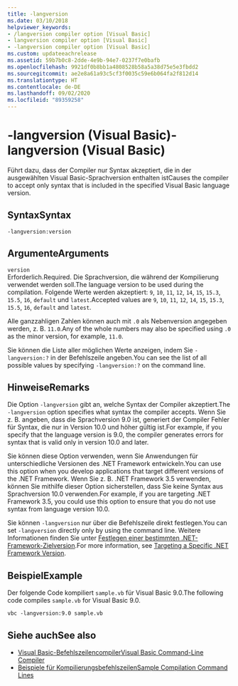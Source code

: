 ```yaml
---
title: -langversion
ms.date: 03/10/2018
helpviewer_keywords:
- /langversion compiler option [Visual Basic]
- langversion compiler option [Visual Basic]
- -langversion compiler option [Visual Basic]
ms.custom: updateeachrelease
ms.assetid: 59b7b0c8-2dde-4e9b-94e7-0237f7e0bafb
ms.openlocfilehash: 9921df0b8bb1a4808528b58a5a38d75e5e3fbdd2
ms.sourcegitcommit: ae2e8a61a93c5cf3f0035c59e6b064fa2f812d14
ms.translationtype: HT
ms.contentlocale: de-DE
ms.lasthandoff: 09/02/2020
ms.locfileid: "89359258"
---
```

# <a name="-langversion-visual-basic"></a><span data-ttu-id="2f8a1-102">-langversion (Visual Basic)</span><span class="sxs-lookup"><span data-stu-id="2f8a1-102">-langversion (Visual Basic)</span></span>

<span data-ttu-id="2f8a1-103">Führt dazu, dass der Compiler nur Syntax akzeptiert, die in der ausgewählten Visual Basic-Sprachversion enthalten ist</span><span class="sxs-lookup"><span data-stu-id="2f8a1-103">Causes the compiler to accept only syntax that is included in the specified Visual Basic language version.</span></span>  
  
## <a name="syntax"></a><span data-ttu-id="2f8a1-104">Syntax</span><span class="sxs-lookup"><span data-stu-id="2f8a1-104">Syntax</span></span>  
  
```console  
-langversion:version  
```  
  
## <a name="arguments"></a><span data-ttu-id="2f8a1-105">Argumente</span><span class="sxs-lookup"><span data-stu-id="2f8a1-105">Arguments</span></span>

 `version`\
 <span data-ttu-id="2f8a1-106">Erforderlich.</span><span class="sxs-lookup"><span data-stu-id="2f8a1-106">Required.</span></span> <span data-ttu-id="2f8a1-107">Die Sprachversion, die während der Kompilierung verwendet werden soll.</span><span class="sxs-lookup"><span data-stu-id="2f8a1-107">The language version to be used during the compilation.</span></span> <span data-ttu-id="2f8a1-108">Folgende Werte werden akzeptiert: `9`, `10`, `11`, `12`, `14`, `15`, `15.3`, `15.5`, `16`, `default` und `latest`.</span><span class="sxs-lookup"><span data-stu-id="2f8a1-108">Accepted values are `9`, `10`, `11`, `12`, `14`, `15`, `15.3`, `15.5`, `16`, `default` and `latest`.</span></span>

 <span data-ttu-id="2f8a1-109">Alle ganzzahligen Zahlen können auch mit `.0` als Nebenversion angegeben werden, z. B. `11.0`.</span><span class="sxs-lookup"><span data-stu-id="2f8a1-109">Any of the whole numbers may also be specified using `.0` as the minor version, for example, `11.0`.</span></span>

 <span data-ttu-id="2f8a1-110">Sie können die Liste aller möglichen Werte anzeigen, indem Sie `-langversion:?` in der Befehlszeile angeben.</span><span class="sxs-lookup"><span data-stu-id="2f8a1-110">You can see the list of all possible values by specifying `-langversion:?` on the command line.</span></span>

## <a name="remarks"></a><span data-ttu-id="2f8a1-111">Hinweise</span><span class="sxs-lookup"><span data-stu-id="2f8a1-111">Remarks</span></span>

<span data-ttu-id="2f8a1-112">Die Option `-langversion` gibt an, welche Syntax der Compiler akzeptiert.</span><span class="sxs-lookup"><span data-stu-id="2f8a1-112">The `-langversion` option specifies what syntax the compiler accepts.</span></span> <span data-ttu-id="2f8a1-113">Wenn Sie z. B. angeben, dass die Sprachversion 9.0 ist, generiert der Compiler Fehler für Syntax, die nur in Version 10.0 und höher gültig ist.</span><span class="sxs-lookup"><span data-stu-id="2f8a1-113">For example, if you specify that the language version is 9.0, the compiler generates errors for syntax that is valid only in version 10.0 and later.</span></span>

<span data-ttu-id="2f8a1-114">Sie können diese Option verwenden, wenn Sie Anwendungen für unterschiedliche Versionen des .NET Framework entwickeln.</span><span class="sxs-lookup"><span data-stu-id="2f8a1-114">You can use this option when you develop applications that target different versions of the .NET Framework.</span></span> <span data-ttu-id="2f8a1-115">Wenn Sie z. B. .NET Framework 3.5 verwenden, können Sie mithilfe dieser Option sicherstellen, dass Sie keine Syntax aus Sprachversion 10.0 verwenden.</span><span class="sxs-lookup"><span data-stu-id="2f8a1-115">For example, if you are targeting .NET Framework 3.5, you could use this option to ensure that you do not use syntax from language version 10.0.</span></span>

<span data-ttu-id="2f8a1-116">Sie können `-langversion` nur über die Befehlszeile direkt festlegen.</span><span class="sxs-lookup"><span data-stu-id="2f8a1-116">You can set `-langversion` directly only by using the command line.</span></span> <span data-ttu-id="2f8a1-117">Weitere Informationen finden Sie unter [Festlegen einer bestimmten .NET-Framework-Zielversion](/visualstudio/ide/visual-studio-multi-targeting-overview).</span><span class="sxs-lookup"><span data-stu-id="2f8a1-117">For more information, see [Targeting a Specific .NET Framework Version](/visualstudio/ide/visual-studio-multi-targeting-overview).</span></span>

## <a name="example"></a><span data-ttu-id="2f8a1-118">Beispiel</span><span class="sxs-lookup"><span data-stu-id="2f8a1-118">Example</span></span>

<span data-ttu-id="2f8a1-119">Der folgende Code kompiliert `sample.vb` für Visual Basic 9.0.</span><span class="sxs-lookup"><span data-stu-id="2f8a1-119">The following code compiles `sample.vb` for Visual Basic 9.0.</span></span>

```console
vbc -langversion:9.0 sample.vb
```

## <a name="see-also"></a><span data-ttu-id="2f8a1-120">Siehe auch</span><span class="sxs-lookup"><span data-stu-id="2f8a1-120">See also</span></span>

- [<span data-ttu-id="2f8a1-121">Visual Basic-Befehlszeilencompiler</span><span class="sxs-lookup"><span data-stu-id="2f8a1-121">Visual Basic Command-Line Compiler</span></span>](index.md)
- [<span data-ttu-id="2f8a1-122">Beispiele für Kompilierungsbefehlszeilen</span><span class="sxs-lookup"><span data-stu-id="2f8a1-122">Sample Compilation Command Lines</span></span>](sample-compilation-command-lines.md)
